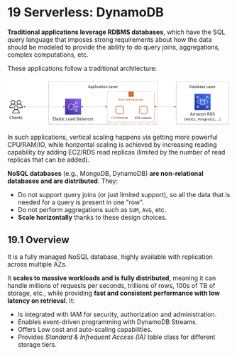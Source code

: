 # 19 Serverless: DynamoDB

**Traditional applications leverage RDBMS databases**, which have the SQL query language that imposes strong requirements about how the data should be modeled to provide the ability to do query joins, aggregations, complex computations, etc.

These applications follow a traditional architecture:

![Traditional Architecture](/assets/aws-certified-developer-associate/traditional_architecture.png "Traditional Architecture")

In such applications, vertical scaling happens via getting more powerful CPU/RAM/IO, while horizontal scaling is achieved by increasing reading capability by adding EC2/RDS read replicas (limited by the number of read replicas that can be added).

**NoSQL databases** (e.g., MongoDB, DynamoDB) **are non-relational databases and are distributed**. They:
- Do not support query joins (or just limited support), so all the data that is needed for a query is present in one "row".
- Do not perform aggregations such as `SUM`, `AVG`, etc.
- **Scale horizontally** thanks to these design choices.

## 19.1 Overview

It is a fully managed NoSQL database, highly available with replication across multiple AZs.

It **scales to massive workloads and is fully distributed**, meaning it can handle millions of requests per seconds, trillions of rows, 100s of TB of storage, etc., while providing **fast and consistent performance with low latency on retrieval**. It:
- Is integrated with IAM for security, authorization and administration.
- Enables event-driven programming with DynamoDB Streams.
- Offers Low cost and auto-scaling capabilities.
- Provides *Standard & Infrequent Access (IA)* table class for different storage tiers.
